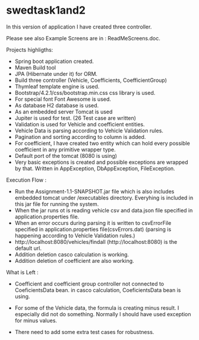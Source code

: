 # swedtask1and2
In this version of application I have created three controller.

Please see also Example Screens are in : ReadMeScreens.doc.

Projects highligths: 
- Spring boot application created. 
- Maven Build tool
- JPA (Hibernate under it) for ORM.
- Build three controller (Vehicle, Coefficients, CoefficientGroup)
- Thymleaf template engine is used.
- Bootstrap/4.2.1/css/bootstrap.min.css css library is used. 
- For special font Font Awesome is used.
- As database H2 database is used.
- As an embedded server Tomcat is used
- Jupiter is used for test. (26 Test case are written)
- Validation is used for Vehicle and coefficient entities.
- Vehicle Data is parsing according to Vehicle Validation rules.
- Pagination and sorting according to column is added.
- For coefficient, I have created two entity which can hold every possible coefficient
  in any primitive wrapper type.
- Default port of the tomcat (8080 is using)
- Very basic exceptions is created and possible exceptions are wrapped by that. Written in AppException,
DbAppException, FileException. 
 

Execution Flow :
 - Run the Assignment-1.1-SNAPSHOT.jar file which is also includes embedded tomcat under /executables directory.
 Everyhing is included in this jar file for running the system. 
 - When the jar runs ot is reading vehicle csv and data.json file 
   specified in application.properties file.
 - When an error occurs during parsing it is written to 
   csvErrorFile specified in application.properties file(csvErrors.dat)
   (parsing is happening according to Vehicle Validation rules.) 
 - http://localhost:8080/vehicles/findall (http://localhost:8080) is the default url.
 - Addition deletion casco calculation is working.
 - Addition deletion of coefficient are also working. 
 
 What is Left : 
  - Coefficient and coefficient group controller not connected to CoeficientsData bean.
  in casco calculation, CoeficientsData bean is using.
  
  - For some of the Vehicle data, the formula is creating minus result. 
  I especially did not do something. Normally I should have used exception for minus values.
  
  -  There need to add some extra test cases for robustness.

